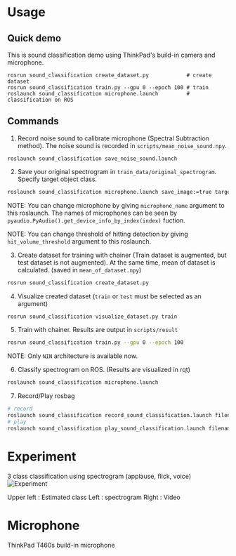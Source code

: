 Usage
=====

## Quick demo
This is sound classification demo using ThinkPad's build-in camera and microphone.
```
rosrun sound_classification create_dataset.py            # create dataset
rosrun sound_classification train.py --gpu 0 --epoch 100 # train
roslaunch sound_classification microphone.launch         # classification on ROS
```

## Commands
1. Record noise sound to calibrate microphone (Spectral Subtraction method). The noise sound is recorded in `scripts/mean_noise_sound.npy`.
```
roslaunch sound_classification save_noise_sound.launch
```

2. Save your original spectrogram in `train_data/original_spectrogram`. Specify target object class.
```bash
roslaunch sound_classification microphone.launch save_image:=true target_class:=(taget object class)
```
NOTE: You can change microphone by giving `microphone_name` argument to this roslaunch. The names of microphones can be seen by `pyaudio.PyAudio().get_device_info_by_index(index)` fuction.

NOTE: You can change threshold of hitting detection by giving `hit_volume_threshold` argument to this roslaunch.

3. Create dataset for training with chainer (Train dataset is augmented, but test dataset is not augmented). At the same time, mean of dataset is calculated. (saved in `mean_of_dataset.npy`)
```bash
rosrun sound_classification create_dataset.py
```

4. Visualize created dataset (`train` or `test` must be selected as an argument)
```bash
rosrun sound_classification visualize_dataset.py train
```

5. Train with chainer. Results are output in `scripts/result`
```bash
rosrun sound_classification train.py --gpu 0 --epoch 100
```
NOTE: Only `NIN` architecture is available now.

6. Classify spectrogram on ROS. (Results are visualized in rqt)
```bash
roslaunch sound_classification microphone.launch
```

7. Record/Play rosbag
```bash
# record
roslaunch sound_classification record_sound_classification.launch filename:=$HOME/.ros/hoge.bag
# play
roslaunch sound_classification play_sound_classification.launch filename:=$HOME/.ros/hoge.bag
```

Experiment
==========
3 class classification using spectrogram (applause, flick, voice)
![Experiment](https://github.com/708yamaguchi/sound_classification/blob/media/spectrogram_classification_with_thinkpad.gif)


Upper left : Estimated class
Left       : spectrogram
Right      : Video


Microphone
==========
ThinkPad T460s build-in microphone
